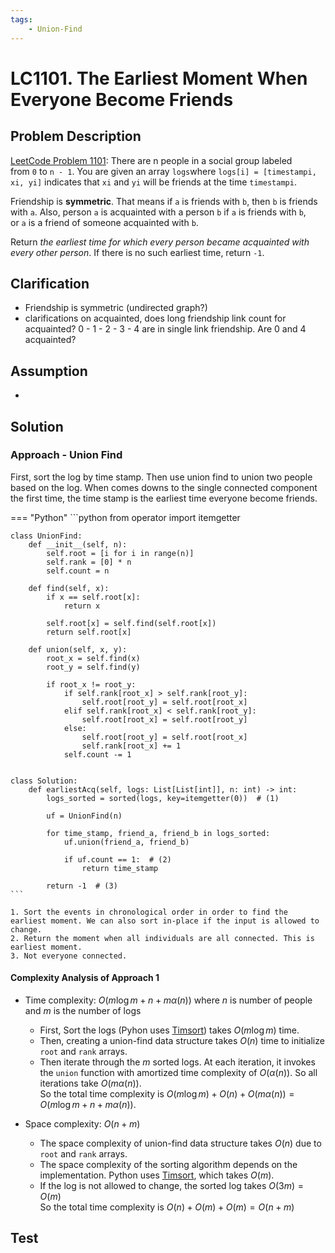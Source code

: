 ```yaml
---
tags:
    - Union-Find
---
```


# LC1101. The Earliest Moment When Everyone Become Friends

## Problem Description

[LeetCode Problem 1101](https://leetcode.com/problems/the-earliest-moment-when-everyone-become-friends/description/): There are n people in a social group labeled from `0` to `n - 1`. You are given an array `logs`where `logs[i] = [timestampi, xi, yi]` indicates that `xi` and `yi` will be friends at the time `timestampi`.

Friendship is **symmetric**. That means if `a` is friends with `b`, then `b` is friends with `a`. Also, person `a` is acquainted with a person `b` if `a` is friends with `b`, or `a` is a friend of someone acquainted with `b`.

Return _the earliest time for which every person became acquainted with every other person_. If there is no such earliest time, return `-1`.

## Clarification

- Friendship is symmetric (undirected graph?)
- clarifications on acquainted, does long friendship link count for acquainted?
0 - 1 - 2 - 3 - 4 are in single link friendship. Are 0 and 4 acquainted?

## Assumption

-

## Solution

### Approach - Union Find

First, sort the log by time stamp. Then use union find to union two people based on the log. When comes downs to the single connected component the first time, the time stamp is the earliest time everyone become friends.

=== "Python"
    ```python
    from operator import itemgetter

    class UnionFind:
        def __init__(self, n):
            self.root = [i for i in range(n)]
            self.rank = [0] * n
            self.count = n

        def find(self, x):
            if x == self.root[x]:
                return x

            self.root[x] = self.find(self.root[x])
            return self.root[x]

        def union(self, x, y):
            root_x = self.find(x)
            root_y = self.find(y)

            if root_x != root_y:
                if self.rank[root_x] > self.rank[root_y]:
                    self.root[root_y] = self.root[root_x]
                elif self.rank[root_x] < self.rank[root_y]:
                    self.root[root_x] = self.root[root_y]
                else:
                    self.root[root_y] = self.root[root_x]
                    self.rank[root_x] += 1
                self.count -= 1


    class Solution:
        def earliestAcq(self, logs: List[List[int]], n: int) -> int:
            logs_sorted = sorted(logs, key=itemgetter(0))  # (1)

            uf = UnionFind(n)

            for time_stamp, friend_a, friend_b in logs_sorted:
                uf.union(friend_a, friend_b)

                if uf.count == 1:  # (2)
                    return time_stamp

            return -1  # (3)
    ```

    1. Sort the events in chronological order in order to find the earliest moment. We can also sort in-place if the input is allowed to change.
    2. Return the moment when all individuals are all connected. This is earliest moment.
    3. Not everyone connected.


#### Complexity Analysis of Approach 1

- Time complexity: $O(m \log m + n + m \alpha(n))$ where $n$ is number of people and $m$ is the number of logs  
    - First, Sort the logs (Pyhon uses [Timsort](https://en.wikipedia.org/wiki/Timsort)) takes $O(m \log m$) time.
    - Then, creating a union-find data structure takes $O(n)$ time to initialize `root` and `rank` arrays.
    - Then iterate through the $m$ sorted logs. At each iteration, it invokes the `union` function with amortized time complexity of $O(\alpha(n))$. So all iterations take $O(m \alpha(n))$.  
    So the total time complexity is $O(m \log m) + O(n) + O(m \alpha(n)) = O(m \log m + n + m \alpha(n))$.

- Space complexity: $O(n + m)$  
    - The space complexity of union-find data structure takes $O(n)$ due to `root` and `rank` arrays.
    - The space complexity of the sorting algorithm depends on the implementation. Python uses [Timsort](https://en.wikipedia.org/wiki/Timsort), which takes $O(m)$.
    - If the log is not allowed to change, the sorted log takes $O(3 m) = O(m)$  
    So the total time complexity is $O(n) + O(m) + O(m) = O(n + m)$

## Test
